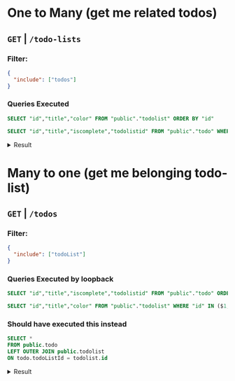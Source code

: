 # One to Many (get me related todos)
## `GET` |  `/todo-lists`

### Filter:
```json
{
  "include": ["todos"]
}
```

### Queries Executed

```sql
SELECT "id","title","color" FROM "public"."todolist" ORDER BY "id"
```

```sql
SELECT "id","title","iscomplete","todolistid" FROM "public"."todo" WHERE "todolistid"=$1 ORDER BY "id" # Parameters: [1]
```

<details>
  <summary>Result</summary>

  ```json
  [
    {
      "id": 1,
      "title": "My Daily Chores",
      "color": "grey",
      "todos": [
        { "id": 1, "title": "buy milk", "isComplete": false, "todoListId": 1  },
        { "id": 3, "title": "buy iphone", "isComplete": true, "todoListId": 1 }
      ]
    }
  ]
  ```
</details>

# Many to one (get me belonging todo-list)
## `GET` |  `/todos`

### Filter:
```json
{
  "include": ["todoList"]
}
```

### Queries Executed by loopback

```sql
SELECT "id","title","iscomplete","todolistid" FROM "public"."todo" ORDER BY "id"
```

```sql
SELECT "id","title","color" FROM "public"."todolist" WHERE "id" IN ($1,$2) ORDER BY "id" # Parameters: [1,2]
```

### Should have executed this instead

```sql
SELECT *
FROM public.todo
LEFT OUTER JOIN public.todolist
ON todo.todoListId = todolist.id
```

<details>
  <summary>Result</summary>

  ```json
  [
    {
      "id": 1,
      "title": "buy milk",
      "isComplete": false,
      "todoListId": 1,
      "todoList": {
        "id": 1,
        "title": "My Daily Chores",
        "color": "grey"
      }
    },
    {
      "id": 3,
      "title": "buy iphone",
      "isComplete": true,
      "todoListId": 2,
      "todoList": {
        "id": 2,
        "title": "something else",
        "color": "black"
      }
    },
    {
      "id": 4,
      "title": "clean room",
      "isComplete": true,
      "todoListId": 2,
      "todoList": {
        "id": 2,
        "title": "something else",
        "color": "black"
      }
    },
    {
      "id": 5,
      "title": "no todo list attached",
      "isComplete": true,
      "todoListId": null
    }
  ]
  ```
</details>

